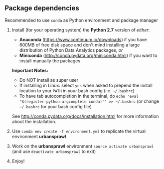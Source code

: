 ## Package dependencies
Recommended to use `conda` as Python environment and package manager

1. Install (for your operating system) the **Python 2.7** version of *either*:
    * **Anaconda** (https://www.continuum.io/downloads) if you have 600MB of free disk space and don't mind installing a large distribution of Python Data Analytics packages, *or*
    * **Miniconda** (http://conda.pydata.org/miniconda.html) if you want to install manually the packages
    
    **Important Notes:**
    
    * Do NOT install as super user
    * If installing in Linux: select `yes` when asked to prepend the install location to your `PATH` in your bash config (i.e. `~/.bashrc`)
    * To have tab autocompletion in the terminal, do `echo 'eval "$(register-python-argcomplete conda)'" >> ~/.bashrc` (or change `~/.bashrc` for your bash config file)
        
    See http://conda.pydata.org/docs/installation.html for more information about the installation.

2. Use `conda env create -f environment.yml` to replicate the virtual environment **urbansprawl**

3. Work on the **urbansprawl** environment `source activate urbansprawl` (and use `deactivate urbansprawl` to exit)

4. Enjoy!
